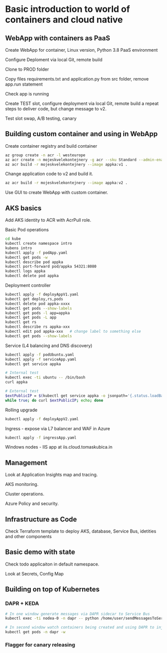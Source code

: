 # Basic introduction to world of containers and cloud native

## WebApp with containers as PaaS

Create WebApp for container, Linux version, Python 3.8 PaaS environment

Configure Deploment via local Git, remote build

Clone to PROD folder

Copy files requirements.txt and application.py from src folder, remove app.run statement

Check app is running

Create TEST slot, configure deployment via local Git, remote build a repeat steps to deliver code, but change message to v2.

Test slot swap, A/B testing, canary

## Building custom container and using in WebApp
Create container registry and build container

```bash
az group create -n acr -l westeurope
az acr create -n mojeskvelekontejnery -g acr --sku Standard --admin-enabled
az acr build -r mojeskvelekontejnery --image appka:v1 .
```

Change application code to v2 and build it.

```bash
az acr build -r mojeskvelekontejnery --image appka:v2 .
```

Use GUI to create WebApp with custom container.

## AKS basics
Add AKS identity to ACR with AcrPull role.

Basic Pod operations

```bash
cd kube
kubectl create namespace intro
kubens intro
kubectl apply -f podApp.yaml
kubectl get pods -w
kubectl describe pod appka
kubectl port-forward pod/appka 54321:8080
kubectl logs appka
kubectl delete pod appka
```

Deployment controller

```bash
kubectl apply -f deployAppV1.yaml
kubectl get deploy,rs,pods
kubectl delete pod appka-xxxx
kubectl get pods --show-labels  
kubectl get pods -l app=appka
kubectl get pods -L app
kubectl get rs
kubectl describe rs appka-xxx
kubectl edit pod appka-xxx   # change label to something else
kubectl get pods --show-labels
```

Service (L4 balancing and DNS discovery)

```bash
kubectl apply -f podUbuntu.yaml
kubectl apply -f serviceApp.yaml
kubectl get service appka

# Internal test
kubectl exec -ti ubuntu -- /bin/bash
curl appka

# External test
$extPublicIP = $(kubectl get service appka -o jsonpath='{.status.loadBalancer.ingress[0].ip}')
while true; do curl $extPublicIP; echo; done
```

Rolling upgrade

```bash
kubectl apply -f deployAppV2.yaml
```

Ingress - expose via L7 balancer and WAF in Azure

```bash
kubectl apply -f ingressApp.yaml
```

Windows nodes - IIS app at iis.cloud.tomaskubica.in

## Management
Look at Application Insights map and tracing.

AKS monitoring. 

Cluster operations.

Azure Policy and security.


## Infrastructure as Code
Check Terraform template to deploy AKS, database, Service Bus, idetities and other components

## Basic demo with state
Check todo applicaiton in default namespace.

Look at Secrets, Config Map

## Building on top of Kubernetes

### DAPR + KEDA

```bash
# In one window generate messages via DAPR sidecar to Service Bus
kubectl exec -ti nodea-0 -n dapr -- python /home/user/sendMessagesToServiceBus.py

# In second window watch containers being created and using DAPR to injest messages
kubectl get pods -n dapr -w
```

### Flagger for canary releasing